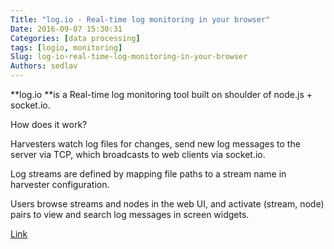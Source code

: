 ```yaml
---
Title: "log.io - Real-time log monitoring in your browser"
Date: 2016-09-07 15:30:31
Categories: [data processing]
tags: [logio, monitoring]
Slug: log-io-real-time-log-monitoring-in-your-browser
Authors: sedlav
---
```


**log.io **is a Real-time log monitoring tool built on shoulder of node.js + socket.io.

How does it work?

Harvesters watch log files for changes, send new log messages to the server via TCP, which broadcasts to web clients via socket.io.

Log streams are defined by mapping file paths to a stream name in harvester configuration.

Users browse streams and nodes in the web UI, and activate (stream, node) pairs to view and search log messages in screen widgets.

[Link](http://logio.org/)
